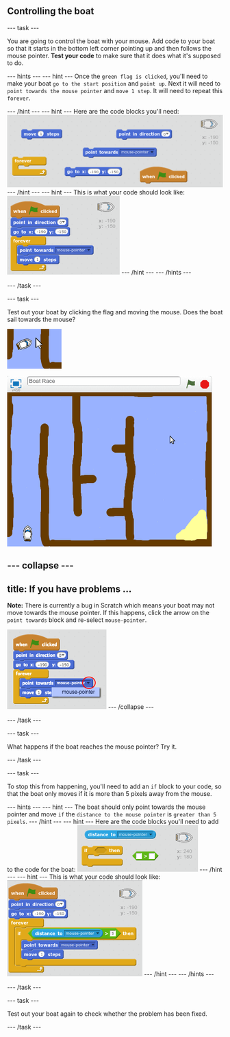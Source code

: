 ## Controlling the boat

--- task ---

You are going to control the boat with your mouse. Add code to your boat so that it starts in the bottom left corner pointing up and then follows the mouse pointer. __Test your code__ to make sure that it does what it's supposed to do.

--- hints ---
--- hint ---
Once the `green flag is clicked`, you'll need to make your boat `go to the start position` and `point up`. Next it will need to `point towards the mouse pointer` and `move 1 step`. It will need to repeat this `forever`.

--- /hint ---
--- hint ---
Here are the code blocks you'll need:
![screenshot](images/boat-move-blocks.png)
--- /hint ---
--- hint ---
This is what your code should look like:
![screenshot](images/boat-move-code.png)
--- /hint ---
--- /hints ---

--- /task ---

--- task ---

Test out your boat by clicking the flag and moving the mouse. Does the boat sail towards the mouse?

 ![screenshot](images/boat-mouse.png)

 ![screenshot](images/boat-pointer-test-anim.gif)

--- collapse ---
---
title: If you have problems ...
---
__Note:__ There is currently a bug in Scratch which means your boat may not move towards the mouse pointer. If this happens, click the arrow on the `point towards` block and re-select `mouse-pointer`.

![screenshot](images/boat-bug.png)
--- /collapse ---

--- /task ---

--- task ---

What happens if the boat reaches the mouse pointer? Try it.

--- /task ---

--- task ---

To stop this from happening, you'll need to add an `if` block to your code, so that the boat only moves if it is more than 5 pixels away from the mouse.

--- hints ---
--- hint ---
The boat should only point towards the mouse pointer and move `if` the `distance to the mouse pointer` is `greater than 5 pixels`.
--- /hint ---
--- hint ---
Here are the code blocks you'll need to add to the code for the boat:
![screenshot](images/boat-pointer-blocks.png)
--- /hint ---
--- hint ---
This is what your code should look like:
![screenshot](images/boat-pointer-code.png)
--- /hint ---
--- /hints ---

--- /task ---

--- task ---

Test out your boat again to check whether the problem has been fixed.

--- /task ---

